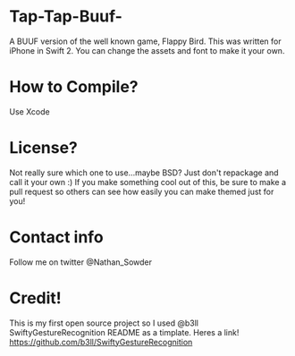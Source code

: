 # Tap-Tap-Buuf-
A BUUF version of the well known game, Flappy Bird. This was written for iPhone in Swift 2. You can change the assets and font to make it your own. 

# How to Compile?
Use Xcode

# License?
Not really sure which one to use...maybe BSD? Just don't repackage and call it your own :)
If you make something cool out of this, be sure to make a pull request so others can see how easily you can make themed just for you!

# Contact info
Follow me on twitter @Nathan_Sowder

# Credit!
This is my first open source project so I used @b3ll SwiftyGestureRecognition README as a timplate. Heres a link!
https://github.com/b3ll/SwiftyGestureRecognition
